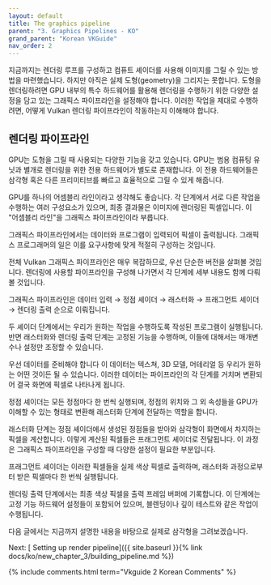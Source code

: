 ```yaml
---
layout: default
title: The graphics pipeline
parent: "3. Graphics Pipelines - KO"
grand_parent: "Korean VKGuide"
nav_order: 2
---
```


지금까지는 렌더링 루프를 구성하고 컴퓨트 셰이더를 사용해 이미지를 그릴 수 있는 방법을 마련했습니다. 하지만 아직은 실제 도형(geometry)을 그리지는 못합니다. 도형을 렌더링하려면 GPU 내부의 특수 하드웨어를 활용해 렌더링을 수행하기 위한 다양한 설정을 담고 있는 그래픽스 파이프라인을 설정해야 합니다. 이러한 작업을 제대로 수행하려면, 어떻게 Vulkan 렌더링 파이프라인이 작동하는지 이해해야 합니다.

## 렌더링 파이프라인
GPU는 도형을 그릴 때 사용되는 다양한 기능을 갖고 있습니다. GPU는 범용 컴퓨팅 유닛과 별개로 렌더링을 위한 전용 하드웨어가 별도로 존재합니다. 이 전용 하드웨어들은 삼각형 혹은 다른 프리미티브를 빠르고 효율적으로 그릴 수 있게 해줍니다.

GPU를 하나의 어셈블리 라인이라고 생각해도 좋습니다. 각 단계에서 서로 다른 작업을 수행하는 여러 구성요소가 있으며, 최종 결과물은 이미지에 렌더링된 픽셀입니다. 이 "어셈블리 라인"을 그래픽스 파이프라인이라 부릅니다.

그래픽스 파이프라인에서는 데이터와 프로그램이 입력되어 픽셀이 출력됩니다. 그래픽스 프로그래머의 일은 이를 요구사항에 맞게 적절히 구성하는 것입니다.

전체 Vulkan 그래픽스 파이프라인은 매우 복잡하므로, 우선 단순한 버전을 살펴볼 것입니다. 렌더링에 사용할 파이프라인을 구성해 나가면서 각 단계에 세부 내용도 함께 다뤄볼 것입니다.

그래픽스 파이프라인은 데이터 입력 → 정점 셰이더 → 래스터화 → 프래그먼트 셰이더 → 렌더링 출력 순으로 이뤄집니다.

두 셰이더 단계에서는 우리가 원하는 작업을 수행하도록 작성된 프로그램이 실행됩니다. 반면 래스터화와 렌더링 출력 단계는 고정된 기능을 수행하며, 이들에 대해서는 매개변수나 설정만 조정할 수 있습니다.

우선 데이터를 준비해야 합니다 이 데이터는 텍스쳐, 3D 모델, 머테리얼 등 우리가 원하는 어떤 것이든 될 수 있습니다. 이러한 데이터는 파이프라인의 각 단계를 거치며 변환되어 결국 화면에 픽셀로 나타나게 됩니다.

정점 셰이더는 모든 정점마다 한 번씩 실행되며, 정점의 위치와 그 외 속성들을 GPU가 이해할 수 있는 형태로 변환해 래스터화 단계에 전달하는 역할을 합니다.

래스터화 단계는 정점 셰이더에서 생성된 정점들을 받아와 삼각형이 화면에서 차지하는 픽셀을 계산합니다. 이렇게 계산된 픽셀들은 프래그먼트 셰이더로 전달됩니다. 이 과정은 그래픽스 파이프라인을 구성할 때 다양한 설정이 필요한 부분입니다.

프래그먼트 셰이더는 이러한 픽셀들을 실제 색상 픽셀로 출력하며, 래스터화 과정으로부터 받은 픽셀마다 한 번씩 실행됩니다.

렌더링 출력 단계에서는 최종 색상 픽셀을 출력 프레임 버퍼에 기록합니다. 이 단계에는 고정 기능 하드웨어 설정들이 포함되어 있으며, 블렌딩이나 깊이 테스트와 같은 작업이 수행됩니다.

다음 글에서는 지금까지 설명한 내용을 바탕으로 실제로 삼각형을 그려보겠습니다.

Next: [ Setting up render pipeline]({{ site.baseurl }}{% link docs/ko/new_chapter_3/building_pipeline.md %})  

{% include comments.html term="Vkguide 2 Korean Comments" %}
